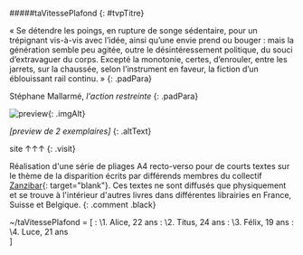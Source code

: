[Zanzibar]: http://zanzibar.zone/
    "Site du collectif Zanzibar"

[preview]: imgs/tvp/previewSite.png

<div markdown=1 class="col-left">

#####taVitessePlafond {: #tvpTitre}

« Se détendre les poings, en rupture de songe sédentaire, pour un trépignant vis-à-vis avec l’idée, ainsi qu’une envie prend ou bouger : mais la génération semble peu agitée, outre le désintéressement politique, du souci d’extravaguer du corps. Excepté la monotonie, certes, d’enrouler, entre les jarrets, sur la chaussée, selon l’instrument en faveur, la fiction d’un éblouissant rail continu. »
{: .padPara}

Stéphane Mallarmé, *l'action restreinte*
{: .padPara}

![preview][]{: .imgAlt}

_[preview de 2 exemplaires]_
{: .altText}
</div>

<div markdown=1 class="col-right">

site ↑↑↑
{: .visit}

Réalisation d'une série de pliages A4 recto-verso pour de courts textes sur le thème de la disparition écrits par différends membres du collectif [Zanzibar][]{: target="blank"}. Ces textes ne sont diffusés que physiquement et se trouve à l'intérieur d'autres livres dans différentes librairies en France, Suisse et Belgique.
{: .comment .black}

~/taVitessePlafond = [
: \1. Alice, 22 ans
: \2. Titus, 24 ans
: \3. Félix, 19 ans
: \4. Luce, 21 ans  
]

</div>

